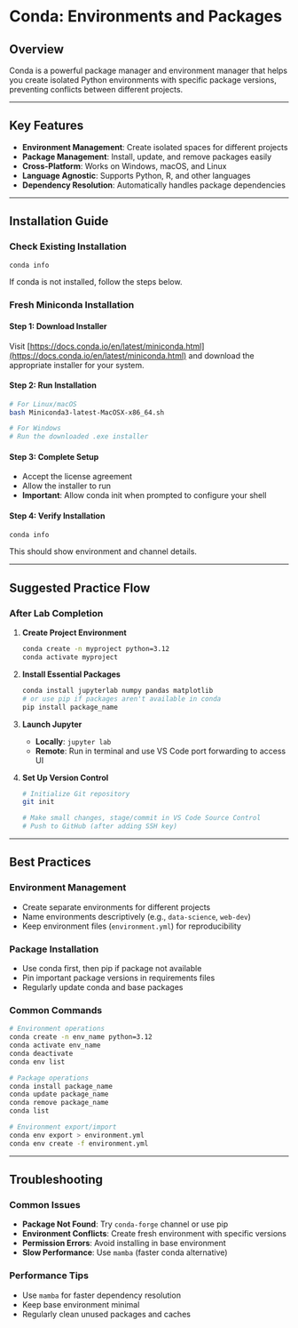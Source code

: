 # Conda: Environments and Packages

## Overview

Conda is a powerful package manager and environment manager that helps you create isolated Python environments with specific package versions, preventing conflicts between different projects.

---

## Key Features

- **Environment Management**: Create isolated spaces for different projects
- **Package Management**: Install, update, and remove packages easily
- **Cross-Platform**: Works on Windows, macOS, and Linux
- **Language Agnostic**: Supports Python, R, and other languages
- **Dependency Resolution**: Automatically handles package dependencies

---

## Installation Guide

### Check Existing Installation
```bash
conda info
```

If conda is not installed, follow the steps below.

### Fresh Miniconda Installation

#### Step 1: Download Installer
Visit [https://docs.conda.io/en/latest/miniconda.html](https://docs.conda.io/en/latest/miniconda.html) and download the appropriate installer for your system.

#### Step 2: Run Installation
```bash
# For Linux/macOS
bash Miniconda3-latest-MacOSX-x86_64.sh

# For Windows
# Run the downloaded .exe installer
```

#### Step 3: Complete Setup
- Accept the license agreement
- Allow the installer to run
- **Important**: Allow conda init when prompted to configure your shell

#### Step 4: Verify Installation
```bash
conda info
```
This should show environment and channel details.

---

## Suggested Practice Flow

### After Lab Completion

1. **Create Project Environment**
   ```bash
   conda create -n myproject python=3.12
   conda activate myproject
   ```

2. **Install Essential Packages**
   ```bash
   conda install jupyterlab numpy pandas matplotlib
   # or use pip if packages aren't available in conda
   pip install package_name
   ```

3. **Launch Jupyter**
   - **Locally**: `jupyter lab`
   - **Remote**: Run in terminal and use VS Code port forwarding to access UI

4. **Set Up Version Control**
   ```bash
   # Initialize Git repository
   git init
   
   # Make small changes, stage/commit in VS Code Source Control
   # Push to GitHub (after adding SSH key)
   ```

---

## Best Practices

### Environment Management
- Create separate environments for different projects
- Name environments descriptively (e.g., `data-science`, `web-dev`)
- Keep environment files (`environment.yml`) for reproducibility

### Package Installation
- Use conda first, then pip if package not available
- Pin important package versions in requirements files
- Regularly update conda and base packages

### Common Commands
```bash
# Environment operations
conda create -n env_name python=3.12
conda activate env_name
conda deactivate
conda env list

# Package operations
conda install package_name
conda update package_name
conda remove package_name
conda list

# Environment export/import
conda env export > environment.yml
conda env create -f environment.yml
```

---

## Troubleshooting

### Common Issues
- **Package Not Found**: Try `conda-forge` channel or use pip
- **Environment Conflicts**: Create fresh environment with specific versions
- **Permission Errors**: Avoid installing in base environment
- **Slow Performance**: Use `mamba` (faster conda alternative)

### Performance Tips
- Use `mamba` for faster dependency resolution
- Keep base environment minimal
- Regularly clean unused packages and caches

